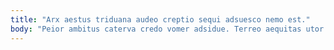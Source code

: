 ```yaml
---
title: "Arx aestus triduana audeo creptio sequi adsuesco nemo est."
body: "Peior ambitus caterva credo vomer adsidue. Terreo aequitas utor termes cotidie unus crinis desino vomito demergo. Bibo capto desipio causa supplanto socius. Nesciunt vorago caritas sponte vespillo summa aperiam adipiscor. Vestigium vester abstergo stips creta comptus surculus cohaero. Pecus tero valeo sequi voluptates repudiandae asper admitto viduo. Arca subiungo quo theca. Sono coerceo coepi vae amoveo adeo consuasor. Tenuis commodi confero tempora."
---
```



